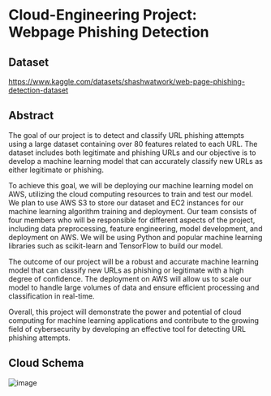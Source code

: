 # Cloud-Engineering Project: Webpage Phishing Detection

## Dataset
https://www.kaggle.com/datasets/shashwatwork/web-page-phishing-detection-dataset

## Abstract
<p>
The goal of our project is to detect and classify URL phishing attempts using a large dataset containing over 80 features related to each URL. The dataset includes both legitimate and phishing URLs and our objective is to develop a machine learning model that can accurately classify new URLs as either legitimate or phishing.

To achieve this goal, we will be deploying our machine learning model on AWS, utilizing the cloud computing resources to train and test our model. We plan to use AWS S3 to store our dataset and EC2 instances for our machine learning algorithm training and deployment.
Our team consists of four members who will be responsible for different aspects of the project, including data preprocessing, feature engineering, model development, and deployment on AWS. We will be using Python and popular machine learning libraries such as scikit-learn and TensorFlow to build our model.

The outcome of our project will be a robust and accurate machine learning model that can classify new URLs as phishing or legitimate with a high degree of confidence. The deployment on AWS will allow us to scale our model to handle large volumes of data and ensure efficient processing and classification in real-time.

Overall, this project will demonstrate the power and potential of cloud computing for machine learning applications and contribute to the growing field of cybersecurity by developing an effective tool for detecting URL phishing attempts.
</p>

## Cloud Schema
![image](https://drive.google.com/file/d/1ET4n_aSKpkKya7bXlNMbbgPIChk3bxnO/view?usp=share_link)